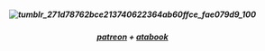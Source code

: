 
<h5 align="center"

![tumblr_271d78762bce213740622364ab60ffce_fae079d9_100](https://github.com/user-attachments/assets/393e4f23-6069-468c-a507-52d84806e89c)




<h5 align="center"

  
<h5 align="center"> 

[patreon](https://www.patreon.com/c/user/about?u=99083552) + [atabook](https://keithgane.atabook.org/)


